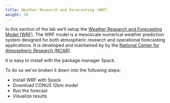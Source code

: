 ```yaml
---
title: Weather Research and Forecasting (WRF)
weight: 30
--- 
```


In this section of the lab we’ll setup the [Weather Research and Forecasting Model (WRF)](https://ncar.ucar.edu/what-we-offer/models/weather-research-and-forecasting-model-wrf). The WRF model is a mesoscale numerical weather prediction system designed for both atmospheric research and operational forecasting applications. It is developed and maintained by by the [National Center for Atmospheric Research (NCAR)](https://ncar.ucar.edu/what-we-offer/models/weather-research-and-forecasting-model-wrf).

It is easy to install with the package manager Spack.

To do so we’ve broken it down into the following steps:

* Install WRF with Spack
* Download CONUS 12km model
* Run the forecast
* Visualize results
